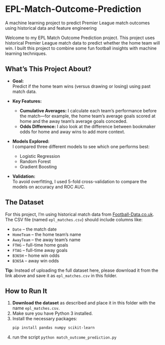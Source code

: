# EPL-Match-Outcome-Prediction
A machine learning project to predict Premier League match outcomes using historical data and feature engineering

Welcome to my EPL Match Outcome Prediction project. This project uses historical Premier League match data to predict whether the home team will win. I built this project to combine some fun football insights with machine learning techniques.

## What’s This Project About?

- **Goal:**  
  Predict if the home team wins (versus drawing or losing) using past match data.

- **Key Features:**  
  - **Cumulative Averages:** I calculate each team’s performance before the match—for example, the home team’s average goals scored at home and the away team’s average goals conceded.  
  - **Odds Difference:** I also look at the difference between bookmaker odds for home and away wins to add more context.

- **Models Explored:**  
  I compared three different models to see which one performs best:  
  - Logistic Regression  
  - Random Forest  
  - Gradient Boosting

- **Validation:**  
  To avoid overfitting, I used 5-fold cross-validation to compare the models on accuracy and ROC AUC.

## The Dataset

For this project, I’m using historical match data from [Football-Data.co.uk](http://www.football-data.co.uk/englandm.php). The CSV file (named `epl_matches.csv`) should include columns like:
- `Date` – the match date
- `HomeTeam` – the home team’s name
- `AwayTeam` – the away team’s name
- `FTHG` – full-time home goals
- `FTAG` – full-time away goals
- `B365H` – home win odds
- `B365A` – away win odds

**Tip:** Instead of uploading the full dataset here, please download it from the link above and save it as `epl_matches.csv` in this folder.

## How to Run It

1. **Download the dataset** as described and place it in this folder with the name `epl_matches.csv`.
2. Make sure you have Python 3 installed.
3. Install the necessary packages:
   ```bash
   pip install pandas numpy scikit-learn
4. run the script
   `python match_outcome_prediction.py`
